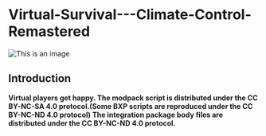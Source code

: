 # Virtual-Survival---Climate-Control-Remastered
![This is an image](https://cf.way2muchnoise.eu/full_511527_downloads.svg)
## Introduction  
**Virtual players get happy.
The modpack script is distributed under the CC BY-NC-SA 4.0 protocol.(Some BXP scripts are reproduced under the CC BY-NC-ND 4.0 protocol)
The integration package body files are distributed under the CC BY-NC-ND 4.0 protocol.**

